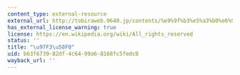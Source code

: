```yaml
---
content_type: external-resource
external_url: http://tobiraweb.9640.jp/contents/%e9%9f%b3%e5%a3%b0%e6%95%99%e6%9d%90/%e7%ac%ac5%e8%aa%b2/
has_external_license_warning: true
license: https://en.wikipedia.org/wiki/All_rights_reserved
status: ''
title: "\u97F3\u58F0"
uid: b63f6739-82df-4c64-99a6-8168fc5fedc8
wayback_url: ''
---
```

